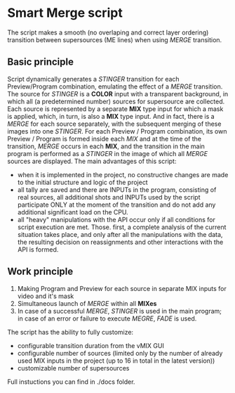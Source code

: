 # Smart Merge script

The script makes a smooth (no overlaping and correct layer ordering) transition between supersources (ME lines) when using _MERGE_ transition.

## Basic principle

Script dynamically generates a _STINGER_ transition for each Preview/Program combination, emulating the effect of a _MERGE_ transition.
The source for _STINGER_ is a **COLOR** input with a transparent background, in which all (a predetermined number) sources for supersource are collected. Each source is represented by a separate **MIX** type input for which a mask is applied, which, in turn, is also a **MIX** type input. And in fact, there is a _MERGE_ for each source separately, with the subsequent merging of these images into one _STINGER_. For each Preview / Program combination, its own Preview / Program is formed inside each _MIX_ and at the time of the transition, _MERGE_ occurs in each **MIX**, and the transition in the main program is performed as a _STINGER_ in the image of which all _MERGE_ sources are displayed.
The main advantages of this script:

- when it is implemented in the project, no constructive changes are made to the initial structure and logic of the project
- all tally are saved and there are INPUTs in the program, consisting of real sources,
  all additional shots and INPUTs used by the script participate ONLY at the moment of the transition and do not add any additional significant load on the CPU.
- all "heavy" manipulations with the API occur only if all conditions for script execution are met. Those. first, a complete analysis of the current situation takes place, and only after all the manipulations with the data, the resulting decision on reassignments and other interactions with the API is formed.

## Work principle

1. Making Program and Preview for each source in separate MIX inputs for video and it's mask
2. Simultaneous launch of _MERGE_ within all **MIXes**
3. In case of a successful _MERGE_, _STINGER_ is used in the main program; in case of an error or failure to execute _MEGRE_, _FADE_ is used.

The script has the ability to fully customize:

- configurable transition duration from the vMIX GUI
- configurable number of sources (limited only by the number of already used MIX inputs in the project (up to 16 in total in the latest version))
- customizable number of supersources

Full instuctions you can find in ./docs folder.
